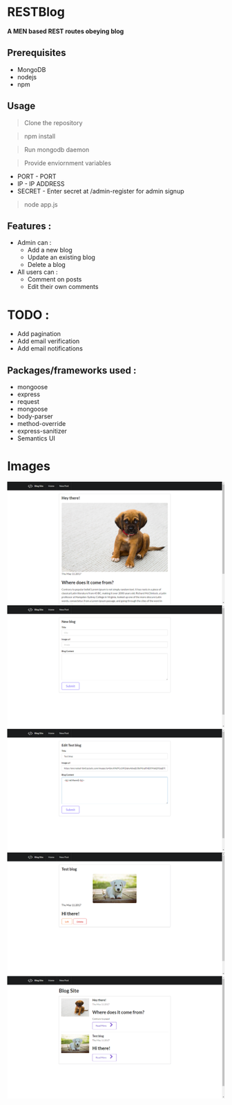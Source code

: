 # RESTBlog
**A MEN based REST routes obeying blog**

Prerequisites
-------------
* MongoDB
* nodejs
* npm

Usage
------------
> Clone the repository

> npm install

> Run mongodb daemon

> Provide enviornment variables
  * PORT - PORT
  * IP - IP ADDRESS
  * SECRET - Enter secret at /admin-register for admin signup

> node app.js

Features :
----------
* Admin can : 
    * Add a new blog
    * Update an existing blog
    * Delete a blog
* All users can : 
    * Comment on posts
    * Edit their own comments

TODO : 
======
* Add pagination
* Add email verification
* Add email notifications

Packages/frameworks used :
----
* mongoose
* express
* request
* mongoose
* body-parser
* method-override
* express-sanitizer
* Semantics UI

Images
======

![image](images/1.png)
![image](images/2.png)
![image](images/3.png)
![image](images/4.png)
![image](images/5.png)


